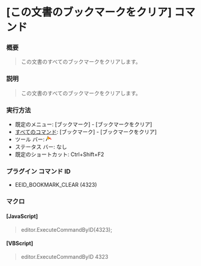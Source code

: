 # \[この文書のブックマークをクリア\] コマンド

### 概要

> この文書のすべてのブックマークをクリアします。

### 説明

> この文書のすべてのブックマークをクリアします。

### 実行方法

- 既定のメニュー: \[ブックマーク\] \- \[ブックマークをクリア\]
- [すべてのコマンド](../../glossary/allcommands): \[ブックマーク\] \- \[ブックマークをクリア\]
- ツール バー: ![](../../images/bookmarkclear.gif)
- ステータス バー: なし
- 既定のショートカット: Ctrl+Shift+F2

### プラグイン コマンド ID

- EEID\_BOOKMARK\_CLEAR (4323)

### マクロ

#### \[JavaScript\]

> editor.ExecuteCommandByID(4323);

#### \[VBScript\]

> editor.ExecuteCommandByID 4323
